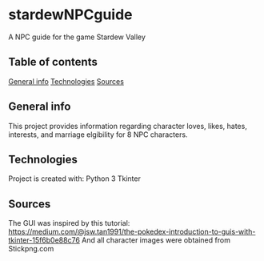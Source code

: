 # stardewNPCguide
 A NPC guide for the game Stardew Valley

 ## Table of contents
 [General info](#general-info)
 [Technologies](#technologies)
 [Sources](#sources)

 ## General info
 This project provides information regarding character loves, likes, hates, interests, and marriage elgibility for 8 NPC characters.

 ## Technologies
 Project is created with:
 Python 3
 Tkinter

 ## Sources
 The GUI was inspired by this tutorial:
 https://medium.com/@jsw.tan1991/the-pokedex-introduction-to-guis-with-tkinter-15f6b0e88c76
 And all character images were obtained from Stickpng.com



